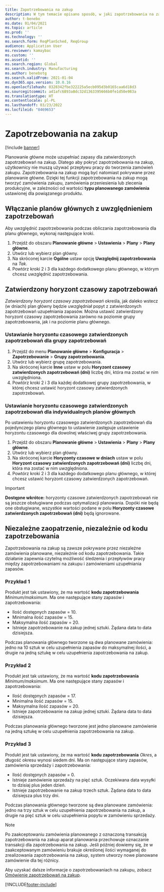 ```yaml
---
title: Zapotrzebowania na zakup
description: W tym temacie opisano sposób, w jaki zapotrzebowania na zakup są obsługiwane w optymalizacji planowania.
author: t-benebo
ms.date: 01/04/2021
ms.topic: article
ms.prod: ''
ms.technology: ''
ms.search.form: ReqPlanSched, ReqGroup
audience: Application User
ms.reviewer: kamaybac
ms.custom: ''
ms.assetid: ''
ms.search.region: Global
ms.search.industry: Manufacturing
ms.author: benebotg
ms.search.validFrom: 2021-01-04
ms.dyn365.ops.version: 10.0.16
ms.openlocfilehash: 0328342fbe322225a5ecb095d3b0165caa6d18d3
ms.sourcegitcommit: ad1afc6893a8dc32d1363395666b0fe1d50e983a
ms.translationtype: HT
ms.contentlocale: pl-PL
ms.lasthandoff: 03/23/2022
ms.locfileid: "8469653"
---
```

# <a name="purchase-requisitions"></a>Zapotrzebowania na zakup

[!include [banner](../../includes/banner.md)]

Planowanie główne może uzupełniać zapasy dla zatwierdzonych zapotrzebowań na zakup. Dlatego aby pokryć zapotrzebowania na zakup, użytkownicy nie muszą używać przepływu pracy do tworzenia zamówień zakupu. Zapotrzebowania na zakup mogą być natomiast pokrywane przez planowanie główne. Dzięki tej funkcji zapotrzebowania na zakup mogą tworzyć zamówienia zakupu, zamówienia przeniesienia lub zlecenia produkcyjne, w zależności od wartości **typu planowanego zamówienia** ustawionej dla powiązanego produktu.

## <a name="enable-master-plans-to-include-requisitions"></a>Włączanie planów głównych z uwzględnieniem zapotrzebowań

Aby uwzględnić zapotrzebowania podczas obliczania zapotrzebowania dla planu głównego, wykonaj następujące kroki.

1. Przejdź do obszaru **Planowanie główne** \> **Ustawienia** \> **Plany** \> **Plany główne**.
1. Utwórz lub wybierz plan główny.
1. Na skróconej karcie **Ogólne** ustaw opcję **Uwzględnij zapotrzebowania** na *Tak*.
1. Powtórz kroki 2 i 3 dla każdego dodatkowego planu głównego, w którym chcesz uwzględnić zapotrzebowania.

## <a name="approved-requisitions-time-fence"></a>Zatwierdzony horyzont czasowy zapotrzebowań

*Zatwierdzony horyzont czasowy zapotrzebowań* określa, jak daleko wstecz (w dniach) plan główny będzie uwzględniał popyt z zatwierdzonych zapotrzebowań uzupełniania zapasów. Można ustawić zatwierdzony horyzont czasowy zapotrzebowania zarówno na poziomie grupy zapotrzebowania, jak i na poziomie planu głównego.

### <a name="set-the-approved-requisitions-time-fence-for-a-coverage-group"></a>Ustawianie horyzontu czasowego zatwierdzonych zapotrzebowań dla grupy zapotrzebowań

1. Przejdź do menu **Planowanie główne** \> **Konfiguracja** \> **Zapotrzebowanie** \> **Grupy zapotrzebowania**.
1. Utwórz lub wybierz grupę zapotrzebowania.
1. Na skróconej karcie **Inne** ustaw w polu **Horyzont czasowy zatwierdzonych zapotrzebowań (dni)** liczbę dni, która ma zostać w nim uwzględniona.
1. Powtórz kroki 2 i 3 dla każdej dodatkowej grupy zapotrzebowania, w której chcesz ustawić horyzont czasowy zatwierdzonych zapotrzebowań.

### <a name="set-the-approved-requisitions-time-fence-for-individual-master-plans"></a>Ustawianie horyzontu czasowego zatwierdzonych zapotrzebowań dla indywidualnych planów głównych

Po ustawieniu horyzontu czasowego zatwierdzonych zapotrzebowań dla pojedynczego planu głównego to ustawienie zastępuje ustawienie horyzontu czasowego dla dowolnej właściwej grupy zapotrzebowania.

1. Przejdź do obszaru **Planowanie główne** \> **Ustawienia** \> **Plany** \> **Plany główne**.
1. Utwórz lub wybierz plan główny.
1. Na skróconej karcie **Horyzonty czasowe w dniach** ustaw w polu **Horyzont czasowy zatwierdzonych zapotrzebowań (dni)** liczbę dni, która ma zostać w nim uwzględniona.
1. Powtórz kroki 2 i 3 dla każdego dodatkowego planu głównego, w której chcesz ustawić horyzont czasowy zatwierdzonych zapotrzebowań.

> [!IMPORTANT]
> **Dostępne wkrótce:** horyzonty czasowe zatwierdzonych zapotrzebowań nie są jeszcze obsługiwane podczas optymalizacji planowania. Dopóki nie będą one obsługiwane, wszystkie wartości podane w polu **Horyzonty czasowe zatwierdzonych zapotrzebowań (dni)** będą ignorowane.

## <a name="independent-supply-regardless-of-coverage-code"></a>Niezależne zaopatrzenie, niezależnie od kodu zapotrzebowania

Zapotrzebowania na zakup są zawsze pokrywane przez niezależne zamówienia planowane, niezależnie od kodu zapotrzebowania. Takie działanie zapewnia czytelną możliwość śledzenia i przepływów pracy między zapotrzebowaniami na zakupu i zamówieniami uzupełniania zapasów.

### <a name="example-1"></a>Przykład 1

Produkt jest tak ustawiony, że ma wartość **kodu zapotrzebowania** *Minimum/maksimum*. Ma one następujące stany zapasów i zapotrzebowania:

- Ilość dostępnych zapasów = 10.
- Minimalna ilość zapasów = 15.
- Maksymalna ilość zapasów = 20.
- Istnieje zapotrzebowanie na zakup jednej sztuki. Żądana data to data dzisiejsza.

Podczas planowania głównego tworzone są dwa planowane zamówienia: jedno na 10 sztuk w celu uzupełnienia zapasów do maksymalnej ilości, a drugie na jedną sztukę w celu uzupełnienia zapotrzebowania na zakup.

### <a name="example-2"></a>Przykład 2

Produkt jest tak ustawiony, że ma wartość **kodu zapotrzebowania** *Minimum/maksimum*. Ma one następujące stany zapasów i zapotrzebowania:

- Ilość dostępnych zapasów = 17.
- Minimalna ilość zapasów = 15.
- Maksymalna ilość zapasów = 20.
- Istnieje zapotrzebowanie na zakup jednej sztuki. Żądana data to data dzisiejsza.

Podczas planowania głównego tworzone jest jedno planowane zamówienie na jedną sztukę w celu uzupełnienia zapotrzebowania na zakup.

### <a name="example-3"></a>Przykład 3

Produkt jest tak ustawiony, że ma wartość **kodu zapotrzebowania** *Okres*, a długość okresu wynosi siedem dni. Ma on następujące stany zapasów, zamówienia sprzedaży i zapotrzebowania:

- Ilość dostępnych zapasów = 0.
- Istnieje zamówienie sprzedaży na pięć sztuk. Oczekiwana data wysyłki to dzisiaj plus jeden dzień.
- Istnieje zapotrzebowanie na zakup trzech sztuk. Żądana data to data dzisiejsza plus trzy dni.

Podczas planowania głównego tworzone są dwa planowane zamówienia: jedno na trzy sztuk w celu uzupełnienia zapotrzebowania na zakup, a drugie na pięć sztuk w celu uzupełnienia popytu w zamówieniu sprzedaży.

> [!NOTE]
> Po zaakceptowaniu zamówienia planowanego z oznaczoną transakcją zapotrzebowania na zakup aparat planowania przechowuje oznaczanie transakcji dla zapotrzebowania na zakup. Jeśli później dowiemy się, że w zaakceptowanym zamówieniu brakuje określonej ilości wymaganej do zrealizowania zapotrzebowania na zakup, system utworzy nowe planowane zamówienie dla tej różnicy.

Aby uzyskać dalsze informacje o zapotrzebowaniach na zakupu, zobacz [Omówienie zapotrzebowań na zakup](../../procurement/purchase-requisitions-overview.md).


[!INCLUDE[footer-include](../../../includes/footer-banner.md)]